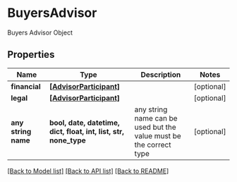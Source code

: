# BuyersAdvisor

Buyers Advisor Object

## Properties
Name | Type | Description | Notes
------------ | ------------- | ------------- | -------------
**financial** | [**[AdvisorParticipant]**](AdvisorParticipant.md) |  | [optional] 
**legal** | [**[AdvisorParticipant]**](AdvisorParticipant.md) |  | [optional] 
**any string name** | **bool, date, datetime, dict, float, int, list, str, none_type** | any string name can be used but the value must be the correct type | [optional]

[[Back to Model list]](../README.md#documentation-for-models) [[Back to API list]](../README.md#documentation-for-api-endpoints) [[Back to README]](../README.md)


